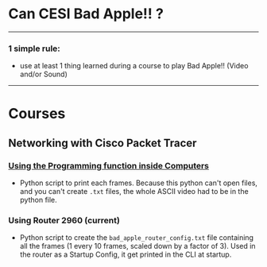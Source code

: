 # Can CESI Bad Apple!! ?

---

### 1 simple rule:
- use at least 1 thing learned during a course to play Bad Apple!! (Video and/or Sound)


---
# Courses
## Networking with Cisco Packet Tracer
### [Using the Programming function inside Computers](https://www.youtube.com/watch?v=WIxQzp-jLYk)
- Python script to print each frames. Because this python can't open files, and you can't create `.txt` files, the whole ASCII video had to be in the python file.
### Using Router 2960 (current)
- Python script to create the `bad_apple_router_config.txt` file containing all the frames (1 every 10 frames, scaled down by a factor of 3). Used in the router as a Startup Config, it get printed in the CLI at startup. 
